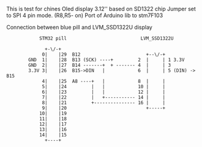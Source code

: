 This is test for chines Oled display 3.12'' based on SD1322 chip
Jumper set to SPI 4 pin mode. (R8,R5- on)
Port of Arduino lib to stm7F103


Connection between blue pill and LVM_SSD1322U display

                STM32 pill                           LVM_SSD1322U

                  +-\/-+
                 0|    |29  B12                        +--\/-+
            GND  1|    |28  B13 (SCK) ----+         2  |     | 1 3.3V
            GND  2|    |27  B14 -------+  + ------- 4  |     | 3 
            3.3V 3|    |26  B15->DIN   |            6  |     | 5 (DIN) -> B15
                 4|    |25  A8 ----+   |            8  |     |
                 5|    |24         |   |            10 |     |
                 6|    |23         |   |            12 |     |
                 7|    |22         |   +----------- 14 |     |
                 8|    |21         +--------------- 16 |     |
                 9|    |20                             +-----+
                10|    |19  
                11|    |18  
                12|    |17  
                13|    |16  
                14|    |15  
                  +----+
